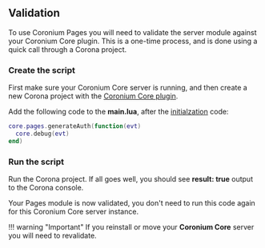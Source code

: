 ## Validation

To use Coronium Pages you will need to validate the server module against your Coronium Core plugin. This is a one-time process, and is done using a quick call through a Corona project.

### Create the script

First make sure your Coronium Core server is running, and then create a new Corona project with the [Coronium Core plugin](/client-setup/#get-the-plugin).

Add the following code to the __main.lua__, after the [initialzation](/client-guide/#initialization) code:

```lua
core.pages.generateAuth(function(evt)
  core.debug(evt)
end)
```

### Run the script

Run the Corona project. If all goes well, you should see __result: true__ output to the Corona console.

Your Pages module is now validated, you don't need to run this code again for this Coronium Core server instance.

!!! warning "Important"
    If you reinstall or move your __Coronium Core__ server you will need to revalidate.